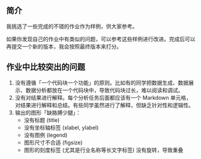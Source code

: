 ## 简介

我挑选了一些完成的不错的作业作为样例，供大家参考。

如果你发现自己的作业中有类似的问题，可以参考这些样例进行改进。完成后可以再提交一个新的版本，我会按照最终版本来打分。 

## 作业中比较突出的问题

1. 没有遵循「一个代码块一个功能」的原则。比如有的同学把数据生成、数据展示、数据分析都放在一个代码块中，导致代码块过长，难以阅读和调试。
2. 没有对结果进行解释。每个分析任务后面都应该有一个 Markdown 单元格，对结果进行解释和总结。有些同学虽然进行了解释，但缺乏针对性和逻辑性。
3. 输出的图形「缺胳膊少腿」：
   - 没有标题 (title)
   - 没有坐标轴标签 (xlabel, ylabel)
   - 没有图例 (legend)
   - 图形尺寸不合适 (figsize)
   - 图形的刻度标签 (尤其是行业名称等长文字标签) 没有旋转，导致重叠